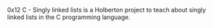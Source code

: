 0x12 C - Singly linked lists is a Holberton project to teach about singly linked lists in the C programming language.
